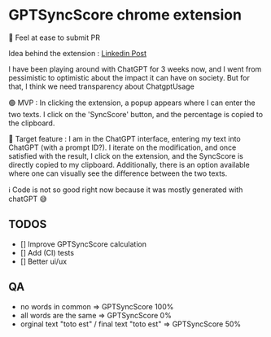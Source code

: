 # GPTSyncScore chrome extension

🙏 Feel at ease to submit PR

Idea behind the extension : [Linkedin Post](https://www.linkedin.com/posts/pierre-baele_chatgpt-anniv-keepitreal-activity-7136227603769634817-rELS?utm_source=share&utm_medium=member_desktop)

I have been playing around with ChatGPT for 3 weeks now, and I went from pessimistic to optimistic about the impact it can have on society. But for that, I think we need transparency about ChatgptUsage

🟢 MVP : In clicking the extension, a popup appears where I can enter the two texts. I click on the 'SyncScore' button, and the percentage is copied to the clipboard.

🎯 Target feature : I am in the ChatGPT interface, entering my text into ChatGPT (with a prompt ID?). I iterate on the modification, and once satisfied with the result, I click on the extension, and the SyncScore is directly copied to my clipboard. Additionally, there is an option available where one can visually see the difference between the two texts.

ℹ️ Code is not so good right now because it was mostly generated with chatGPT 😅

## TODOS

- [] Improve GPTSyncScore calculation
- [] Add (CI) tests
- [] Better ui/ux

## QA

- no words in common => GPTSyncScore 100%
- all words are the same => GPTSyncScore 0%
- orginal text "toto est" / final text "toto est" => GPTSyncScore 50%
